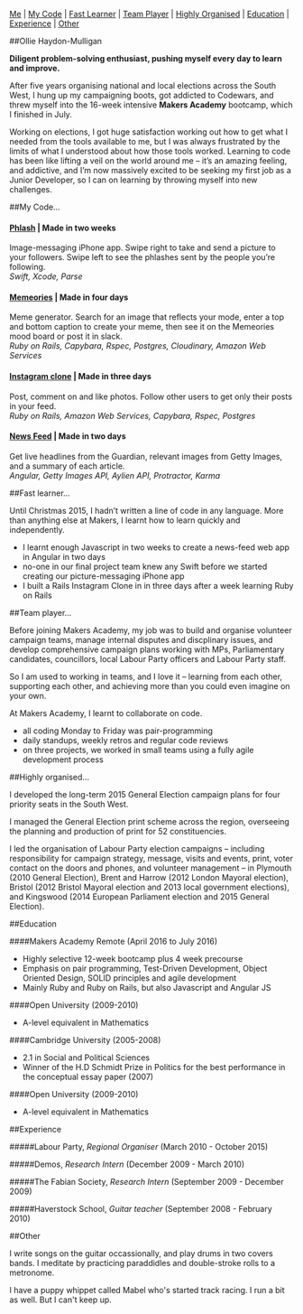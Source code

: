[Me](#Me) | [My Code](#Mycode) | [Fast Learner](#Fastlearner) | [Team Player](#Teamplayer) | [Highly Organised](#Highlyorganised) | [Education](#Education) | [Experience](#Experience) | [Other](#Other)

##<a name="Me">Ollie Haydon-Mulligan</a>

**Diligent problem-solving enthusiast, pushing myself every day to learn and improve.**

After five years organising national and local elections across the South West, I hung up my campaigning boots, got addicted to Codewars, and threw myself into the 16-week intensive **Makers Academy** bootcamp, which I finished in July.

Working on elections, I got huge satisfaction working out how to get what I needed from the tools available to me, but I was always frustrated by the limits of what I understood about how those tools worked. Learning to code has been like lifting a veil on the world around me – it’s an amazing feeling, and addictive, and I’m now massively excited to be seeking my first job as a Junior Developer, so I can on learning by throwing myself into new challenges.

##<a name="Mycode">My Code…</a>

#### [**Phlash**](https://github.com/missamynicholson/phlash) | Made in two weeks
Image-messaging iPhone app. Swipe right to take and send a picture to your followers. Swipe left to see the phlashes sent by the people you’re following.<br />
_Swift, Xcode, Parse_

#### [**Memeories**](https://github.com/missamynicholson/memeories) | Made in four days
Meme generator. Search for an image that reflects your mode, enter a top and bottom caption to create your meme, then see it on the Memeories mood board or post it in slack.<br />
_Ruby on Rails, Capybara, Rspec, Postgres, Cloudinary, Amazon Web Services_

#### [**Instagram clone**](https://github.com/ollieh-m/instagram-challenge) | Made in three days
Post, comment on and like photos. Follow other users to get only their posts in your feed.<br />
_Ruby on Rails, Amazon Web Services, Capybara, Rspec, Postgres_

#### [**News Feed**](https://github.com/ollieh-m/news-feed) | Made in two days
Get live headlines from the Guardian, relevant images from Getty Images, and a summary of each article.<br />
_Angular, Getty Images API, Aylien API, Protractor, Karma_

##<a name="Fastlearner">Fast learner…</a>

Until Christmas 2015, I hadn’t written a line of code in any language. More than anything else at Makers, I learnt how to learn quickly and independently.
-	I learnt enough Javascript in two weeks to create a news-feed web app in Angular in two days
-	no-one in our final project team knew any Swift before we started creating our picture-messaging iPhone app
-	I built a Rails Instagram Clone in in three days after a week learning Ruby on Rails

##<a name="Teamplayer">Team player…</a>

Before joining Makers Academy, my job was to build and organise volunteer campaign teams, manage internal disputes and discplinary issues, and develop comprehensive campaign plans working with MPs, Parliamentary candidates, councillors, local Labour Party officers and Labour Party staff. 

So I am used to working in teams, and I love it – learning from each other, supporting each other, and achieving more than you could even imagine on your own.

At Makers Academy, I learnt to collaborate on code.
-	all coding Monday to Friday was pair-programming
-	daily standups, weekly retros and regular code reviews
-	on three projects, we worked in small teams using a fully agile development process

##<a name="Highlyorganised">Highly organised...</a>

I developed the long-term 2015 General Election campaign plans for four priority seats in the South West.

I managed the General Election print scheme across the region, overseeing the planning and production of print for 52 constituencies.

I led the organisation of Labour Party election campaigns – including responsibility for campaign strategy, message, visits and events, print, voter contact on the doors and phones, and volunteer management – in Plymouth (2010 General Election), Brent and Harrow (2012 London Mayoral election), Bristol (2012 Bristol Mayoral election and 2013 local government elections), and Kingswood (2014 European Parliament election and 2015 General Election).

##<a name="Education">Education</a>

####Makers Academy Remote (April 2016 to July 2016)
- Highly selective 12-week bootcamp plus 4 week precourse
- Emphasis on pair programming, Test-Driven Development, Object Oriented Design, SOLID principles and agile development
- Mainly Ruby and Ruby on Rails, but also Javascript and Angular JS

####Open University (2009-2010)
- A-level equivalent in Mathematics

####Cambridge University (2005-2008)
- 2.1 in Social and Political Sciences
- Winner of the H.D Schmidt Prize in Politics for the best performance in the conceptual essay paper (2007)

####Open University (2009-2010)<br />
- A-level equivalent in Mathematics

##<a name="Experience">Experience</a>

#####Labour Party, _Regional Organiser_ (March 2010 - October 2015)<br />

#####Demos, _Research Intern_ (December 2009 - March 2010)<br />

#####The Fabian Society, _Research Intern_ (September 2009 - December 2009)<br />

#####Haverstock School, _Guitar teacher_ (September 2008 - February 2010)<br />

##<a name="Other">Other</a>

I write songs on the guitar occassionally, and play drums in two covers bands. I meditate by practicing paraddidles and double-stroke rolls to a metronome. 

I have a puppy whippet called Mabel who's started track racing. I run a bit as well. But I can't keep up.
